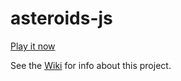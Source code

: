 # asteroids-js

[Play it now](http://jsamarziya.github.io/asteroids-js/)

See the [Wiki](https://github.com/jsamarziya/asteroids-js/wiki) for info about this project.

